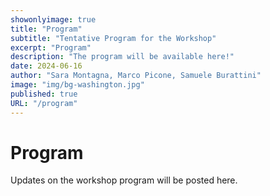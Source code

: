 ```yaml
---
showonlyimage: true
title: "Program"
subtitle: "Tentative Program for the Workshop"
excerpt: "Program"
description: "The program will be available here!"
date: 2024-06-16
author: "Sara Montagna, Marco Picone, Samuele Burattini"
image: "img/bg-washington.jpg"
published: true
URL: "/program"
---
```


# Program

Updates on the workshop program will be posted here.


<!-- ## Monday March 11th, 2025

- **8:00 - 8:30**: Registration
- **8:45 - 9:00**: Welcome to DIGITA
- **9:00 - 10:00** Session 1
    - **9:00**: *Development and Validation of a Proximity-based Wearable Computing Testbed for CoWS*; Qimeng Li, Fabrizio Mangione, Francesco Porreca, Raffaele Gravina and Giancarlo Fortino
    - **9.30** *Towards Operator Digital Twins in Industry 5.0: Design Strategies & Experimental Evaluation*; Marco Picone, Riccardo Morandi, Valeria Villani, Marcello Pietri and Luca Bedogni
- **10:00 - 10:30**: Coffee break
- **10:30 - 11:30**: Session 2
    - **10.30**: *A Digital Twins approach for Oncologic Pharmaceutical Supply Chain*; Samuele Burattini, Sara Montagna, Nicola Gentili, Francesca Galardi and Roberto Vespignani, Paolo Zanatto, Angelo Croatti, Alessandro Ricci
    - **11.00**: *Representation of ML models to enhance simulation capabilities within DTs in personalized healthcare*; Alberto Marfoglia, Filippo Nardini, Sabato Mellone, Antonella Carbonaro
- **11:30 - 12:30**: **Keynote** in conjunction with the 3rd International Workshop on Telemedicine and e-Health Evolution in the New Era of Social Distancing -- *E-Health and Artificial Intelligence. The new paradigm of Medicine 4.0*; Prof. Eros Pasero, Politecnico di Torino (Italy), Distinguished Lecturer of the IEEE I&M Society -->
